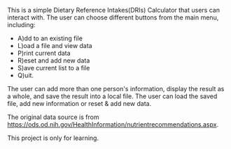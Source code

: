 This is a simple Dietary Reference Intakes(DRIs) Calculator that users can interact with. The user can choose different buttons from the main menu, including:

- A)dd to an existing file
- L)oad a file and view data
- P)rint current data
- R)eset and add new data
- S)ave current list to a file
- Q)uit.

The user can add more than one person's information, display the result as a whole, and save the result into a local file. The user can load the saved file, add new information or reset & add new data.

The original data source is from https://ods.od.nih.gov/HealthInformation/nutrientrecommendations.aspx.

This project is only for learning.

